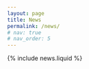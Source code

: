 ```yaml
---
layout: page
title: News
permalink: /news/
# nav: true
# nav_order: 5
---
```


{% include news.liquid %}

